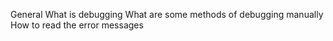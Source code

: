General
What is debugging
What are some methods of debugging manually
How to read the error messages
